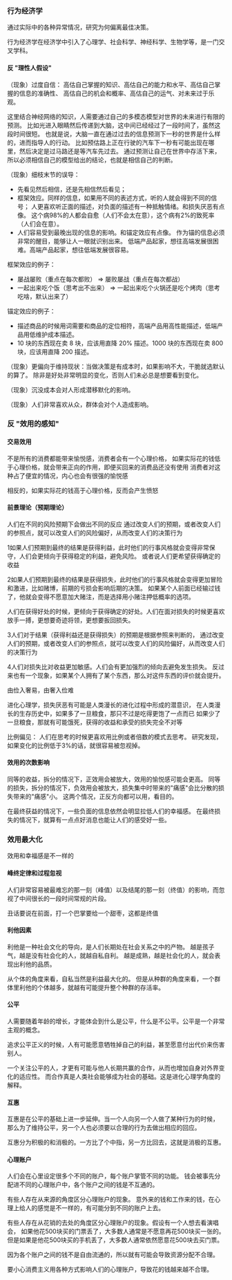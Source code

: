 ### 行为经济学

通过实际中的各种异常情况，研究为何偏离最佳决策。

行为经济学在经济学中引入了心理学、社会科学、神经科学、生物学等，是一门交叉学科。

#### 反 "理性人假设"

（现象）过度自信：
高估自己掌握的知识、高估自己的能力和水平、高估自己掌握的信息的准确性、
高估自己的机会和概率、高估自己的运气、对未来过于乐观。

这里结合神经网络的知识，人需要通过自己的多模态模型对世界的未来进行有限的预测。
比如光进入眼睛然后传递到大脑，这中间已经经过了一段时间了，虽然这段时间很短。
也就是说，大脑一直在通过过去的信息预测下一秒的世界是什么样的，进而指导人的行动。
比如预估路上正在行驶的汽车下一秒有可能出现在哪里，然后决定是过马路还是等汽车先过去。
通过预测让自己在世界中存活下来，所以必须相信自己的模型给出的结论，也就是相信自己的判断。

（现象）细枝末节的误导：
- 先看见然后相信，还是先相信然后看见；
- 框架效应。同样的信息，如果用不同的表述方式，听的人就会得到不同的信号；
  人更喜欢听正面的描述，对负面的描述有一种抵触情绪。和损失厌恶有点像。
  这个病98%的人都会自愈（人们不会太在意），这个病有2%的致死率（人们会在意）。
- 人们容易受到最晚出现的信息的影响。和锚定效应有点像。
  作为锚的信息必须非常的醒目，能够让人一眼就识别出来。
  低端产品起家，想往高端发展很困难。高端产品起家，想往低端发展很容易。

框架效应的例子：
- 屡战屡败（重点在每次都败） => 屡败屡战（重点在每次都战）
- 一起出来吃个饭（思考出不出来） => 一起出来吃个火锅还是吃个烤肉（思考吃啥，默认出来了）

锚定效应的例子：
- 描述商品的时候用词需要和商品的定位相符，高端产品用高性能描述，低端产品用低维护成本描述。
- 10 块的东西现在卖 8 块，应该用直降 20% 描述。1000 块的东西现在卖 800 块，应该用直降 200 描述。

（现象）更偏向于维持现状：当做决策是有成本时，如果影响不大，干脆就选默认的算了。
除非是好处非常明显的变化，否则人们未必总是想要看到变化。

（现象）沉没成本会对人形成潜移默化的影响。

（现象）人们非常喜欢从众，群体会对个人造成影响。

### 反 "效用的感知"

#### 交易效用

不是所有的消费都能带来愉悦感，消费者会有一个心理价格，
如果实际花的钱低于心理价格，就会带来正向的作用，即便买回来的消费品还没有使用
消费者对这种占了便宜的情况，内心也会有很强的愉悦感

相反的，如果实际花的钱高于心理价格，反而会产生愤怒

#### 前景理论（预期理论）

人们在不同的风险预期下会做出不同的反应
通过改变人们的预期，或者改变人们的参照点，就可以改变人们的风险偏好，从而改变人们的决策行为

1如果人们预期到最终的结果是获得利益，此时他们的行事风格就会变得非常保守，人们会更倾向于获得稳定的利益，避免风险。
或者说人们更希望获得确定的收益

2如果人们预期到最终的结果是获得损失，此时他们的行事风格就会变得更加冒险和激进，比如赌博，前期的亏损会影响后期的决策。
如果某个人前面已经输过钱了，他就会变得不愿意加大赌注，而是选择用小赌注押低概率的选项。

人们在获得好处的时候，更倾向于获得确定的好处。人们在面对损失的时候更喜欢放手一搏，更想要奇迹将领，更想要扳回损失。

3人们对于结果（获得利益还是获得损失）的预期是根据参照来判断的，
通过改变人们的预期，或者改变人们的参照点，就可以改变人们的风险偏好，从而改变人们的决策行为

4人们对损失比对收益更加敏感。人们会有更加强烈的倾向去避免发生损失。
反过来也有一个现象，如果某个人拥有了某个东西，那么对这件东西的评价就会提升。

由俭入奢易，由奢入俭难

进化心理学，损失厌恶有可能是人类漫长的进化过程中形成的潜意识，
在人类漫长的生存历史中，如果多了一旦粮食，那只不过是吃得更饱了一点而已
如果少了一旦粮食，那就有可能饿死，获得的收益和承受的损失完全不对等

比例偏见：
人们在思考的时候更喜欢用比例或者倍数的模式去思考。
研究发现，如果变化的比例低于3%的话，就很容易被忽视掉。

#### 效用的次数影响

同等的收益，拆分的情况下，正效用会被放大，效用的愉悦感可能会更高。
同等的损失，拆分的情况下，负效用会被放大，损失集中时带来的"痛感"会比分散的损失带来的"痛感"小。
这两个情况，正反方向都可以用，看目的。

在最终获益的情况下，一些负面的信息依然会明显拉低人们的幸福感。
在最终损失的情况下，就算有一点点好消息也能让人们的感受好一些。

### 效用最大化

效用和幸福感是不一样的

#### 峰终定律和过程忽视

人们非常容易被最难忘的那一刻（峰值）以及结尾的那一刻（终值）的影响，而忽视了中间很长的一段时间常规的片段。

丑话要说在前面，打一个巴掌要给一个甜枣，这都是终值

#### 利他因素

利他是一种社会文化的导向，是人们长期处在社会关系之中的产物。
越是孩子气，越是没有社会化的人，就越自私自利。
越是成熟，越是社会化的人，就会表现出利他的品质。

从个体的角度来看，自私当然是利益最大化的。
但是从种群的角度来看，一个群体里利他的个体越多，就越有可能提升整个种群的存活率。

#### 公平

人需要随着年龄的增长，才能体会到什么是公平，什么是不公平。公平是一个非常主观的概念。

追求公平正义的时候，人有可能愿意牺牲掉自己的利益，甚至愿意付出代价来伤害别人。

一个关注公平的人，才更有可能与他人长期共赢的合作，从而也增加自身对外界变化的适应性。
而合作真是人类社会能够成为社会的基础。这是进化心理学角度的解释。

#### 互惠

互惠是在公平的基础上进一步延伸。当一个人向另一个人做了某种行为的时候，
那么为了维持公平，另一个人也必须要以合理的行为去做出相应的回应。

互惠分为积极的和消极的。一方比了个中指，另一方比回去，这就是消极的互惠。

#### 心理账户

人们会在心里设定很多个不同的账户，每个账户掌管不同的功能。
钱会被事先分配进不同的心理账户中，各个账户之间的钱是不互通的。

有些人存在从来源的角度区分心理账户的现象。
意外来的钱和工作来的钱，在心理上给人的感觉是不一样的，有可能分到不同的账户上去。

有些人存在从花销的去处的角度区分心理账户的现象。假设有一个人想去看演唱会，
如果他花500块买的门票丢了，大多数人通常是不愿意再花500块买一张的。
但是如果是他花500块买的手机丢了，大多数人通常依然愿意花500块去买门票。

因为各个账户之间的钱不是自由流通的，所以就有可能会导致资源分配不合理。

要小心消费主义用各种方式影响人们的心理账户，导致花的钱越来越不合理。

